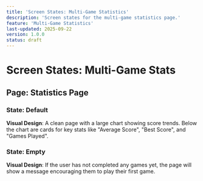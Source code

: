 ```yaml
---
title: 'Screen States: Multi-Game Statistics'
description: 'Screen states for the multi-game statistics page.'
feature: 'Multi-Game Statistics'
last-updated: 2025-09-22
version: 1.0.0
status: draft
---
```


# Screen States: Multi-Game Stats

## Page: Statistics Page

### State: Default

**Visual Design**: A clean page with a large chart showing score trends. Below the chart are cards for key stats like "Average Score", "Best Score", and "Games Played".

### State: Empty

**Visual Design**: If the user has not completed any games yet, the page will show a message encouraging them to play their first game.

